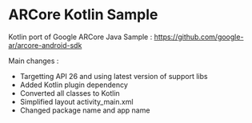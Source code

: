 # ARCore Kotlin Sample

Kotlin port of Google ARCore Java Sample : https://github.com/google-ar/arcore-android-sdk

Main changes :
- Targetting API 26 and using latest version of support libs
- Added Kotlin plugin dependency
- Converted all classes to Kotlin
- Simplified layout activity_main.xml
- Changed package name and app name
